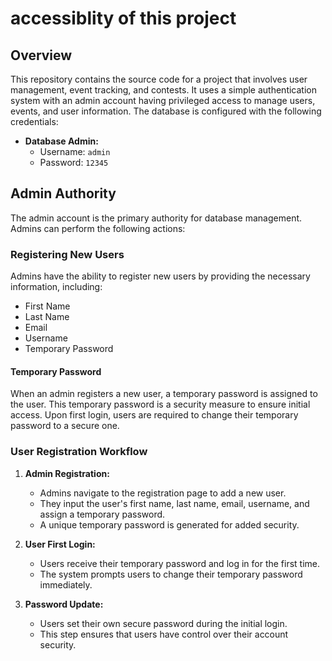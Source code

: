 

# accessiblity of this project

## Overview

This repository contains the source code for a project that involves user management, event tracking, and contests. It uses a simple authentication system with an admin account having privileged access to manage users, events, and user information. The database is configured with the following credentials:

- **Database Admin:**
  - Username: `admin`
  - Password: `12345`

## Admin Authority

The admin account is the primary authority for database management. Admins can perform the following actions:

### Registering New Users

Admins have the ability to register new users by providing the necessary information, including:

- First Name
- Last Name
- Email
- Username
- Temporary Password

#### Temporary Password

When an admin registers a new user, a temporary password is assigned to the user. This temporary password is a security measure to ensure initial access. Upon first login, users are required to change their temporary password to a secure one.

### User Registration Workflow

1. **Admin Registration:**
   - Admins navigate to the registration page to add a new user.
   - They input the user's first name, last name, email, username, and assign a temporary password.
   - A unique temporary password is generated for added security.

2. **User First Login:**
   - Users receive their temporary password and log in for the first time.
   - The system prompts users to change their temporary password immediately.

3. **Password Update:**
   - Users set their own secure password during the initial login.
   - This step ensures that users have control over their account security.

